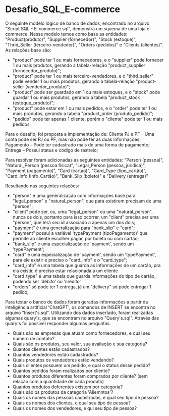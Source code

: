 # Desafio_SQL_E-commerce

O seguinte modelo lógico de banco de dados, encontrado no arquivo "Script SQL - E-commerce.sql", demonstra um squema de uma loja e-commerce. 
Nesse modelo temos como base as entidades: "Product(produto)", "Supplier (fornecedor)", "Stock (estoque)", "Thrid_Seller (terceiro-vendedor)", "Orders (pedidos)" e "Clients (clientes)".
As relações base são: 
- "product" pode ter 1 ou mais fornecedores, e o "supplier" pode fornecer 1 ou mais produtos, gerando a tabela-relação "product_supplier (fornecedor_produto)"; 
- "product" pode ter 1 ou mais terceiro-vendedores, e o "third_seller" pode vender 1 ou mais produtos, gerando a tabela-relação "product-seller (vendedor_produto)";
- "product" pode ser guardado em 1 ou mais estoques, e o "stock" pode guardar 1 ou mais produtos, gerando a tabela "product_stock (estoque_produto)";
- "product" pode estar em 1 ou mais pedidos, e o "order" pode ter 1 ou mais produtos, gerando a tabela "product_order (produto_pedido)";
- "pedido" pode ter apenas 1 cliente, porém o "cliente" pode ter 1 ou mais pedidos;

Para o desafio, foi proposta a implementação de:
Cliente PJ e PF – Uma conta pode ser PJ ou PF, mas não pode ter as duas informações;
Pagamento – Pode ter cadastrado mais de uma forma de pagamento;
Entrega – Possui status e código de rastreio;

Para resolver foram adicionadas as seguintes entidades: "Person (pessoa)", "Natural_Person (pessoa física)", "Legal_Person (pessoa_jurídica)", "Payment (pagamento)", "Card (cartao)", "Card_Type (tipo_cartão)", "Card_Info (Info_Cartão)", "Bank_Slip (boleto)" e "Delivery (entrega)"

Resultando nas seguintes relações:
- "person" é uma generalização com informações base para "legal_person" e "natural_person", que para existirem precisam de uma "person";
- "client" pode ser, ou, uma "legal_person" ou uma "natural_person", nunca os dois, portanto para isso ocorrer, um "client" precisa ser uma "person", que terá seu id associado a apenas um dos dois;
- "payment" é uma generalização para "bank_slip" e "card";
- "payment" possuí a variável 'typePayment (tipoPagamento)' que permite ao cliente escolher pagar, por boleta ou com cartão;
- "bank_slip" é uma especialização de 'payment', sendo um 'typePayment';
- "card" é uma especialização de 'payment', sendo um 'typePayment', para ele existir é preciso o "card_info" e o "card_type";
- "card_info" é uma tabela que guarda as informações de um cartão, pra ela existir, é preciso estar relacionada a um cliente 
- "card_type" é uma tabela que guarda informações do tipo de cartão, podendo ser 'débito' ou 'crédito'
- "orders" só pode ter 1 entrega, já um "delivery" só pode entregar 1 pedido;

Para testar o banco de dados foram geradas informações a partir da inteligência artificial 'ChatGPT', os comandos de INSERT se encontra no arquivo "Insert's.sql".
Utilizando dos dados insertado, foram realizadas algumas quary's, que se encontram no arquivo "Query's.sql". Através das quary's foi possível responder algumas perguntas.
- Quais são as empresas que atuam como fornecedores, e qual seu número de contato?
- Quais são os produtos, seu valor, sua avaliação e sua categoria?
- Quantos clientes estão cadastrados?
- Quantos vendedores estão cadastrados?
- Quais produtos os vendedores estão vendendo?
- Quais clientes possuem um pedido, e qual o status desse pedido?
- Quantos pedidos foram realizados por cliente?
- Quantos produtos diferentes foram comprados por cliente? (sem relação com a quantidade de cada produto)
- Quantos produtos doferentes existem por categoria?
- Quais são os produtos da categoria 'Aliemntos'?
- Quais os nomes das pessoas cadastradas, e qual seu tipo de pessoa?
- Quais os nomes dos clientes, e qual seu tipo de pessoa?
- Quais os nomes dos vendedores, e qul seu tipo de pessoa?